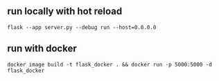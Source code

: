 ## run locally with hot reload

```flask --app server.py --debug run --host=0.0.0.0```

## run with docker

```docker image build -t flask_docker . && docker run -p 5000:5000 -d flask_docker```